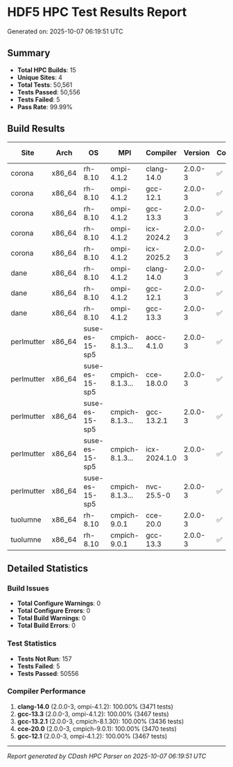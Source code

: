 # HDF5 HPC Test Results Report

Generated on: 2025-10-07 06:19:51 UTC

## Summary

- **Total HPC Builds**: 15
- **Unique Sites**: 4
- **Total Tests**: 50,561
- **Tests Passed**: 50,556
- **Tests Failed**: 5
- **Pass Rate**: 99.99%

## Build Results

| Site | Arch | OS | MPI | Compiler | Version | Configure | Build | Tests | Pass Rate |
|------|------|----|-----|----------|---------|-----------|-------|-------|-----------|
| corona | x86_64 | rh-8.10 | ompi-4.1.2 | clang-14.0 | 2.0.0-3 | ✅ | ✅ | 3471/3471 | 100.0% |
| corona | x86_64 | rh-8.10 | ompi-4.1.2 | gcc-12.1 | 2.0.0-3 | ✅ | ✅ | 3467/3467 | 100.0% |
| corona | x86_64 | rh-8.10 | ompi-4.1.2 | gcc-13.3 | 2.0.0-3 | ✅ | ✅ | 3467/3467 | 100.0% |
| corona | x86_64 | rh-8.10 | ompi-4.1.2 | icx-2024.2 | 2.0.0-3 | ✅ | ✅ | 3206/3208 | 99.9% |
| corona | x86_64 | rh-8.10 | ompi-4.1.2 | icx-2025.2 | 2.0.0-3 | ✅ | ✅ | 3206/3208 | 99.9% |
| dane | x86_64 | rh-8.10 | ompi-4.1.2 | clang-14.0 | 2.0.0-3 | ✅ | ✅ | 3208/3208 | 100.0% |
| dane | x86_64 | rh-8.10 | ompi-4.1.2 | gcc-12.1 | 2.0.0-3 | ✅ | ✅ | 3206/3206 | 100.0% |
| dane | x86_64 | rh-8.10 | ompi-4.1.2 | gcc-13.3 | 2.0.0-3 | ✅ | ✅ | 3206/3206 | 100.0% |
| perlmutter | x86_64 | suse-es-15-sp5 | cmpich-8.1.3... | aocc-4.1.0 | 2.0.0-3 | ✅ | ✅ | 3436/3436 | 100.0% |
| perlmutter | x86_64 | suse-es-15-sp5 | cmpich-8.1.3... | cce-18.0.0 | 2.0.0-3 | ✅ | ✅ | 3435/3435 | 100.0% |
| perlmutter | x86_64 | suse-es-15-sp5 | cmpich-8.1.3... | gcc-13.2.1 | 2.0.0-3 | ✅ | ✅ | 3436/3436 | 100.0% |
| perlmutter | x86_64 | suse-es-15-sp5 | cmpich-8.1.3... | icx-2024.1.0 | 2.0.0-3 | ✅ | ✅ | 3437/3438 | 100.0% |
| perlmutter | x86_64 | suse-es-15-sp5 | cmpich-8.1.3... | nvc-25.5-0 | 2.0.0-3 | ✅ | ✅ | 3435/3435 | 100.0% |
| tuolumne | x86_64 | rh-8.10 | cmpich-9.0.1 | cce-20.0 | 2.0.0-3 | ✅ | ✅ | 3470/3470 | 100.0% |
| tuolumne | x86_64 | rh-8.10 | cmpich-9.0.1 | gcc-13.3 | 2.0.0-3 | ✅ | ✅ | 3470/3470 | 100.0% |

## Detailed Statistics

### Build Issues
- **Total Configure Warnings**: 0
- **Total Configure Errors**: 0
- **Total Build Warnings**: 0
- **Total Build Errors**: 0

### Test Statistics
- **Tests Not Run**: 157
- **Tests Failed**: 5
- **Tests Passed**: 50556

### Compiler Performance
1. **clang-14.0** (2.0.0-3, ompi-4.1.2): 100.00% (3471 tests)
2. **gcc-13.3** (2.0.0-3, ompi-4.1.2): 100.00% (3467 tests)
3. **gcc-13.2.1** (2.0.0-3, cmpich-8.1.30): 100.00% (3436 tests)
4. **cce-20.0** (2.0.0-3, cmpich-9.0.1): 100.00% (3470 tests)
5. **gcc-12.1** (2.0.0-3, ompi-4.1.2): 100.00% (3467 tests)

---
*Report generated by CDash HPC Parser on 2025-10-07 06:19:51 UTC*
